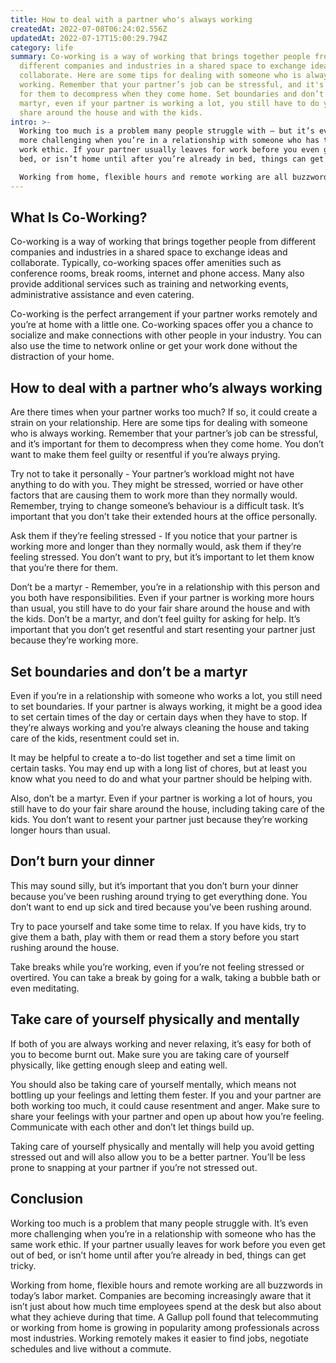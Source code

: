 ```yaml
---
title: How to deal with a partner who's always working
createdAt: 2022-07-08T06:24:02.556Z
updatedAt: 2022-07-17T15:00:29.794Z
category: life
summary: Co-working is a way of working that brings together people from
  different companies and industries in a shared space to exchange ideas and
  collaborate. Here are some tips for dealing with someone who is always
  working. Remember that your partner’s job can be stressful, and it's important
  for them to decompress when they come home. Set boundaries and don’t be a
  martyr, even if your partner is working a lot, you still have to do your fair
  share around the house and with the kids.
intro: >-
  Working too much is a problem many people struggle with — but it’s even
  more challenging when you’re in a relationship with someone who has the same
  work ethic. If your partner usually leaves for work before you even get out of
  bed, or isn’t home until after you’re already in bed, things can get tricky.

  Working from home, flexible hours and remote working are all buzzwords in today’s labor market. Companies are becoming increasingly aware that it isn’t just about how much time employees spend at the desk but also about what they achieve during that time. A Gallup poll found that telecommuting or working from home is growing in popularity among professionals across most industries. Working remotely makes it easier to find jobs, negotiate schedules and live without a commute.
---
```


## What Is Co-Working?

Co-working is a way of working that brings together people from different companies and industries in a shared space to exchange ideas and collaborate. Typically, co-working spaces offer amenities such as conference rooms, break rooms, internet and phone access. Many also provide additional services such as training and networking events, administrative assistance and even catering.

Co-working is the perfect arrangement if your partner works remotely and you’re at home with a little one. Co-working spaces offer you a chance to socialize and make connections with other people in your industry. You can also use the time to network online or get your work done without the distraction of your home.

## How to deal with a partner who’s always working

Are there times when your partner works too much? If so, it could create a strain on your relationship. Here are some tips for dealing with someone who is always working. Remember that your partner’s job can be stressful, and it’s important for them to decompress when they come home. You don’t want to make them feel guilty or resentful if you’re always prying.

Try not to take it personally - Your partner’s workload might not have anything to do with you. They might be stressed, worried or have other factors that are causing them to work more than they normally would. Remember, trying to change someone’s behaviour is a difficult task. It’s important that you don’t take their extended hours at the office personally.

Ask them if they’re feeling stressed - If you notice that your partner is working more and longer than they normally would, ask them if they’re feeling stressed. You don’t want to pry, but it’s important to let them know that you’re there for them.

Don’t be a martyr - Remember, you’re in a relationship with this person and you both have responsibilities. Even if your partner is working more hours than usual, you still have to do your fair share around the house and with the kids. Don’t be a martyr, and don’t feel guilty for asking for help. It’s important that you don’t get resentful and start resenting your partner just because they’re working more.

## Set boundaries and don’t be a martyr

Even if you’re in a relationship with someone who works a lot, you still need to set boundaries. If your partner is always working, it might be a good idea to set certain times of the day or certain days when they have to stop. If they’re always working and you’re always cleaning the house and taking care of the kids, resentment could set in.

It may be helpful to create a to-do list together and set a time limit on certain tasks. You may end up with a long list of chores, but at least you know what you need to do and what your partner should be helping with.

Also, don’t be a martyr. Even if your partner is working a lot of hours, you still have to do your fair share around the house, including taking care of the kids. You don’t want to resent your partner just because they’re working longer hours than usual.

## Don’t burn your dinner

This may sound silly, but it’s important that you don’t burn your dinner because you’ve been rushing around trying to get everything done. You don’t want to end up sick and tired because you’ve been rushing around.

Try to pace yourself and take some time to relax. If you have kids, try to give them a bath, play with them or read them a story before you start rushing around the house.

Take breaks while you’re working, even if you’re not feeling stressed or overtired. You can take a break by going for a walk, taking a bubble bath or even meditating.

## Take care of yourself physically and mentally

If both of you are always working and never relaxing, it’s easy for both of you to become burnt out. Make sure you are taking care of yourself physically, like getting enough sleep and eating well.

You should also be taking care of yourself mentally, which means not bottling up your feelings and letting them fester. If you and your partner are both working too much, it could cause resentment and anger. Make sure to share your feelings with your partner and open up about how you’re feeling. Communicate with each other and don’t let things build up.

Taking care of yourself physically and mentally will help you avoid getting stressed out and will also allow you to be a better partner. You’ll be less prone to snapping at your partner if you’re not stressed out.

## Conclusion

Working too much is a problem that many people struggle with. It’s even more challenging when you’re in a relationship with someone who has the same work ethic. If your partner usually leaves for work before you even get out of bed, or isn’t home until after you’re already in bed, things can get tricky.

Working from home, flexible hours and remote working are all buzzwords in today’s labor market. Companies are becoming increasingly aware that it isn’t just about how much time employees spend at the desk but also about what they achieve during that time. A Gallup poll found that telecommuting or working from home is growing in popularity among professionals across most industries. Working remotely makes it easier to find jobs, negotiate schedules and live without a commute.
